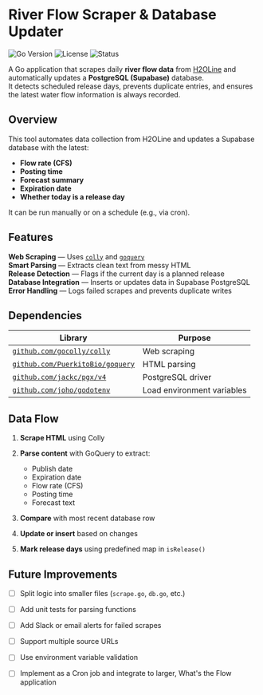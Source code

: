 # River Flow Scraper & Database Updater

![Go Version](https://img.shields.io/badge/Go-1.22+-00ADD8?logo=go)
![License](https://img.shields.io/badge/license-MIT-green)
![Status](https://img.shields.io/badge/status-active-brightgreen)

A Go application that scrapes daily **river flow data** from [H2OLine](http://www.h2oline.com/srcs/255122.html) and automatically updates a **PostgreSQL (Supabase)** database.  
It detects scheduled release days, prevents duplicate entries, and ensures the latest water flow information is always recorded.

## Overview

This tool automates data collection from H2OLine and updates a Supabase database with the latest:

- **Flow rate (CFS)**
- **Posting time**
- **Forecast summary**
- **Expiration date**
- **Whether today is a release day**

It can be run manually or on a schedule (e.g., via cron).

## Features

**Web Scraping** — Uses [`colly`](https://github.com/gocolly/colly) and [`goquery`](https://github.com/PuerkitoBio/goquery)  
**Smart Parsing** — Extracts clean text from messy HTML  
**Release Detection** — Flags if the current day is a planned release  
**Database Integration** — Inserts or updates data in Supabase PostgreSQL  
**Error Handling** — Logs failed scrapes and prevents duplicate writes  

## Dependencies

| Library | Purpose |
|----------|----------|
| [`github.com/gocolly/colly`](https://github.com/gocolly/colly) | Web scraping |
| [`github.com/PuerkitoBio/goquery`](https://github.com/PuerkitoBio/goquery) | HTML parsing |
| [`github.com/jackc/pgx/v4`](https://github.com/jackc/pgx) | PostgreSQL driver |
| [`github.com/joho/godotenv`](https://github.com/joho/godotenv) | Load environment variables |

## Data Flow

1. **Scrape HTML** using Colly
2. **Parse content** with GoQuery to extract:

   * Publish date
   * Expiration date
   * Flow rate (CFS)
   * Posting time
   * Forecast text
3. **Compare** with most recent database row
4. **Update or insert** based on changes
5. **Mark release days** using predefined map in `isRelease()`


## Future Improvements

* [ ] Split logic into smaller files (`scrape.go`, `db.go`, etc.)
* [ ] Add unit tests for parsing functions
* [ ] Add Slack or email alerts for failed scrapes
* [ ] Support multiple source URLs
* [ ] Use environment variable validation
* [ ] Implement as a Cron job and integrate to larger, What's the Flow application

